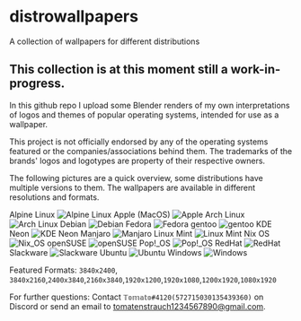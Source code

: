 # distrowallpapers
A collection of wallpapers for different distributions

This collection is at this moment still a work-in-progress. 
------
In this github repo I upload some Blender renders of my own interpretations of logos and themes of popular operating systems, intended for use as a wallpaper. 

This project is not officially endorsed by any of the operating systems featured or the companies/associations behind them. The trademarks of the brands' logos and logotypes are property of their respective owners.

The following pictures are a quick overview, some distributions have multiple versions to them. The wallpapers are available in different resolutions and formats.


Alpine Linux
![Alpine Linux](https://github.com/tomatenstrauch/distrowallpapers/blob/da749f8298571c6076b2f446a581dbe12afdf19c/alpine/1920x1080_alpine.png)
Apple (MacOS)
![Apple](https://github.com/tomatenstrauch/distrowallpapers/blob/159b953430eb4b66bc414cbb840659e7130f29e4/apple/1920x1080_apple_1.1.png)
Arch Linux
![Arch Linux](https://github.com/tomatenstrauch/distrowallpapers/blob/6459014f76f6daf4e006947d38be39a595c5dbc3/arch/1920x1080_arch.png)
Debian
![Debian](https://github.com/tomatenstrauch/distrowallpapers/blob/6459014f76f6daf4e006947d38be39a595c5dbc3/debian/1920x1080_deb.png)
Fedora
![Fedora](https://github.com/tomatenstrauch/distrowallpapers/blob/905d305af98b01c62449638acbc8cfe187daad78/fedora/1920x1080_fedora.png)
gentoo
![gentoo](https://github.com/tomatenstrauch/distrowallpapers/blob/4889e4f003f767b160cd97ce9a77dddee89cc77f/gentoo/1920x1080_gentoo.png)
KDE Neon
![KDE Neon](https://github.com/tomatenstrauch/distrowallpapers/blob/b01f04dc96825a8086ccdaeacd4bfe5153a5b5a6/kde_neon/1920x1080_kde.png)
Manjaro
![Manjaro](https://github.com/tomatenstrauch/distrowallpapers/blob/6459014f76f6daf4e006947d38be39a595c5dbc3/manjaro/1920x1080_manjaro.png)
Linux Mint
![Linux Mint](https://github.com/tomatenstrauch/distrowallpapers/blob/6459014f76f6daf4e006947d38be39a595c5dbc3/mint/1920x1080_mint.png)
Nix OS
![Nix_OS](https://github.com/tomatenstrauch/distrowallpapers/blob/c6c027bba1ecf1282ad0af8618bca34237b18874/nix_os/1920x1080_nix.png)
openSUSE
![openSUSE](https://github.com/tomatenstrauch/distrowallpapers/blob/6459014f76f6daf4e006947d38be39a595c5dbc3/opensuse/1920x1080_suse_2.png)
Pop!\_OS
![Pop!\_OS](https://github.com/tomatenstrauch/distrowallpapers/blob/5c0f09c1e94da64013fb049e629d7881c3f7606b/pop!_os/1920x1080_pop.png)
RedHat
![RedHat](https://github.com/tomatenstrauch/distrowallpapers/blob/aeb3a0f0922bf7c18e669d2de76b3d1d5c616910/redhat/1920x1080_redhat.png)
Slackware
![Slackware](https://github.com/tomatenstrauch/distrowallpapers/blob/f921e7471a7a7011546a44ba246bb06c04f30300/slackware/1920x1080_slack_2.png)
Ubuntu
![Ubuntu](https://github.com/tomatenstrauch/distrowallpapers/blob/20976337a7098bb0f76cb88a00afb993f8020d01/ubuntu/1920x1080_ubuntu.png)
Windows
![Windows](https://github.com/tomatenstrauch/distrowallpapers/blob/e68fe8341a932935707bc912a8e837f25fd1f9a7/windows/1920x1080_windows.png)

Featured Formats: `3840x2400`, `3840x2160`,`2400x3840`,`2160x3840`,`1920x1200`,`1920x1080`,`1200x1920`,`1080x1920`


For further questions: Contact `𝕋𝕠𝕞𝕒𝕥𝕠#4120(572715030135439360)` on Discord or send an email to tomatenstrauch1234567890@gmail.com.

